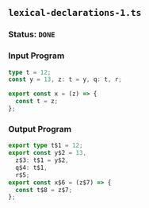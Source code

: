## `lexical-declarations-1.ts`

### Status: `DONE`

### Input Program

```typescript
type t = 12;
const y = 13, z: t = y, q: t, r;

export const x = (z) => {
  const t = z;
};
```

### Output Program

```typescript
export type t$1 = 12;
export const y$2 = 13,
  z$3: t$1 = y$2,
  q$4: t$1,
  r$5;
export const x$6 = (z$7) => {
  const t$8 = z$7;
};
```

